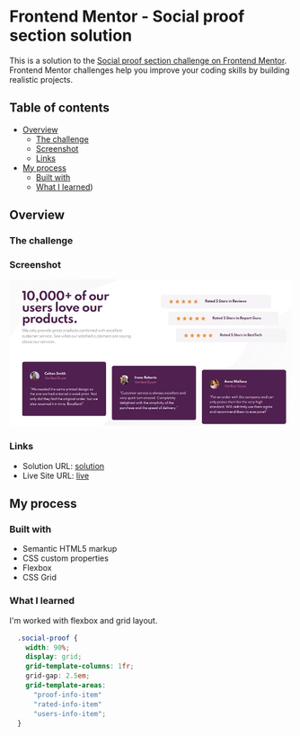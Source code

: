 # Frontend Mentor - Social proof section solution

This is a solution to the [Social proof section challenge on Frontend Mentor](https://www.frontendmentor.io/challenges/social-proof-section-6e0qTv_bA). Frontend Mentor challenges help you improve your coding skills by building realistic projects. 

## Table of contents

- [Overview](#overview)
  - [The challenge](#the-challenge)
  - [Screenshot](#screenshot)
  - [Links](#links)
- [My process](#my-process)
  - [Built with](#built-with)
  - [What I learned](#what-i-learned))



## Overview

### The challenge


### Screenshot

![](/images/screenshot.jpg)


### Links

- Solution URL: [solution](https://www.frontendmentor.io/solutions/social-proof-section-using-css-grid-BQqCTbq0O)
- Live Site URL: [live](https://mehdi-adham.github.io/social-proof-section-master/)

## My process

### Built with

- Semantic HTML5 markup
- CSS custom properties
- Flexbox
- CSS Grid


### What I learned

I'm worked with flexbox and grid layout.

```css
  .social-proof {
    width: 90%;
    display: grid;
    grid-template-columns: 1fr;
    grid-gap: 2.5em;
    grid-template-areas:
      "proof-info-item"
      "rated-info-item"
      "users-info-item";
  }
```
